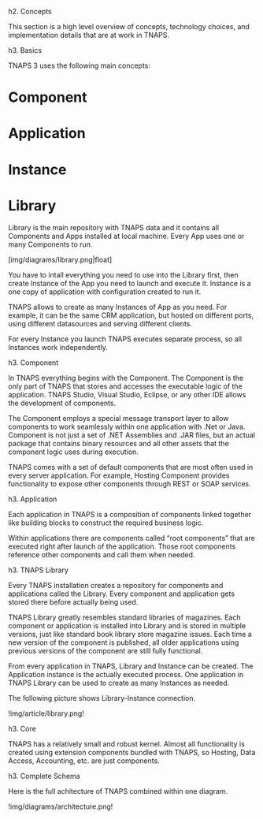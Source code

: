 h2. Concepts 

This section is a high level overview of concepts, technology choices, and implementation details that are at work in TNAPS.

h3. Basics

TNAPS 3 uses the following main concepts:

# Component
# Application
# Instance
# Library

Library is the main repository with TNAPS data and it contains all Components and Apps installed at local machine. Every App uses one or many Components to run. 

[img/diagrams/library.png|float]

You have to intall everything you need to use into the Library first, then create Instance of the App you need to launch and execute it. Instance is a one copy of application with configuration created to run it.

TNAPS allows to create as many Instances of App as you need. For example, it can be the same CRM application, but hosted on different ports, using different datasources and serving different clients.

For every Instance you launch TNAPS executes separate process, so all Instances work independently. 

h3. Component

In TNAPS everything begins with the Component. The Component is the only part of TNAPS that stores and accesses the executable logic of the application. TNAPS Studio, Visual Studio, Eclipse, or any other IDE allows the development of components.

The Component employs a special message transport layer to allow components to work seamlessly within one application with .Net or Java.
Component is not just a set of .NET Assemblies and .JAR files, but an actual package that contains binary resources and all other assets that the component logic uses during execution.

TNAPS comes with a set of default components that are most often used in every server application. For example, Hosting Component provides functionality to  expose other components through REST or SOAP services.

h3. Application

Each application in TNAPS is a composition of components linked together like building blocks to construct the required business logic.

Within applications there are components called “root components” that are executed right after launch of the application. Those root components reference other components and call them when needed.

h3. TNAPS Library

Every TNAPS installation creates a repository for components and applications called the Library. Every component and application gets stored there before actually being used.

TNAPS Library greatly resembles standard libraries of magazines. Each component or application is installed into Library and is stored in multiple versions, just like standard book library store magazine issues. Each time a new version of the component is published, all older applications using previous versions of the component are still fully functional.

From every application in TNAPS, Library and Instance can be created. The Application instance is the actually executed process. One application in TNAPS Library can be used to create as many Instances as needed.

The following picture shows Library-Instance connection.

!img/article/library.png!

h3. Core

TNAPS has a relatively small and robust kernel. Almost all functionality is created using extension components bundled with TNAPS, so Hosting, Data Access, Accounting, etc. are just components.

h3. Complete Schema

Here is the full achitecture of TNAPS combined within one diagram.

!img/diagrams/architecture.png!